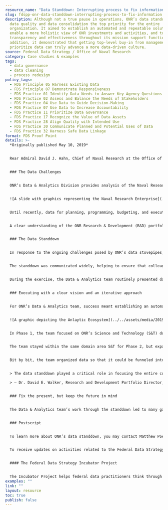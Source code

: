 ```yaml
---
resource_name: "Data Standdown: Interrupting process to fix information"
slug: fdspp-onr-data-standdown-interrupting-process-to-fix-information
description: Although not a true pause in operations, ONR’s data standdown made
  data quality and data consolidation the top priority for the entire
  organization. It aimed to establish an automated and repeatable solution to
  enable a more holistic view of ONR investments and activities, and to increase
  transparency and effectiveness throughout its mission support functions. In
  addition, it demonstrated that getting top-level buy-in from management to
  prioritize data can truly advance a more data-driven culture.
source: Federal Data Strategy / Office of Naval Research
category: Case studies & examples
tags:
  - data governance
  - data cleaning
  - process redesign
policy_tags:
  - FDS Principle 05 Harness Existing Data
  - FDS Principle 07 Demonstrate Responsiveness
  - FDS Practice 01 Identify Data Needs to Answer Key Agency Questions
  - FDS Practice 02 Assess and Balance the Needs of Stakeholders
  - FDS Practice 04 Use Data to Guide Decision-Making
  - FDS Practice 07 Use Data to Increase Accountability
  - FDS Practice 11 Prioritize Data Governance
  - FDS Practice 17 Recognize the Value of Data Assets
  - FDS Practice 28 Align Quality with Intended Use
  - FDS Practice 30 Communicate Planned and Potential Uses of Data
  - FDS Practice 32 Harness Safe Data Linkage
format: FDS Proof Point
details: >-
  *Originally published May 10, 2019*


  Rear Admiral David J. Hahn, Chief of Naval Research at the Office of Naval Research (ONR), called for ONR’s first-ever data standdown in May 2018. In military operations, a commander may halt all operations for a safety standdown to review and reinforce tactics, techniques, and procedures, and to reduce operational safety risks. Although not a true pause in operations, ONR’s data standdown made data quality and data consolidation the top priority for the entire organization. It aimed to establish an automated and repeatable solution to enable a more holistic view of ONR investments and activities, and to increase transparency and effectiveness throughout its mission support functions. In addition, it demonstrated that getting top-level buy-in from management to prioritize data can truly advance a more data-driven culture.


  ### The Data Challenges


  ONR’s Data & Analytics Division provides analysis of the Naval Research Enterprise (NRE) portfolio in order to enhance mission effectiveness for U.S. Naval Forces. ONR supports more than 4,000 personnel across 23 locations, with more than 1,000 partners.


  ![A slide with graphics representing the Naval Research Enterprise](../../assets/media/2019-05-10-image001.jpg "A slide with graphics representing the Naval Research Enterprise")


  Until recently, data for planning, programming, budgeting, and execution (PPBE) have been siloed. Information originating from these disparate systems and business processes were often inconsistent, with no easy way for users to conduct cross-functional analysis.


  A clear understanding of the ONR Research & Development (R&D) portfolio would require clean and connected data. But data fragmentation and inconsistency made it extremely difficult to establish a single view of the ONR R&D portfolio, not to mention track a research project through its entire lifecycle. Each data call was resource intensive, requiring multiple data sources throughout the command and considerable time to complete. Furthermore, there was no process in place to catalog results from data calls for reuse by others.


  ### The Data Standdown


  In response to the ongoing challenges posed by ONR’s data stovepipes, the Chief of Naval Research announced a 4-month data standdown from May to August 2018.


  The standdown was communicated widely, helping to ensure that colleagues from other offices would be ready to step in when the Data & Analytics team needed help understanding information. The standdown broadly elevated system interoperability issues and data concerns and gave the Data & Analytics team license to make changes to information systems and the business practices that interact with them.


  During the exercise, the Data & Analytics team routinely presented data to the entire command, highlighting inconsistencies and other issues that required a resolution from programmatic staff. For example, before the standdown, the same program had three different descriptions in three different systems, leading to confusion over documentation. The team presented this issue to the entire command and asked each program area to provide its own, authoritative description. The old program descriptions were deleted from all three systems, and the newly collected program descriptions were ratified as the official sources. The team created a standard operating procedure for reviewing, adding to, and archiving these program descriptions in a way that would maintain consistency across systems.


  ### Executing with a clear vision and an iterative approach


  For ONR’s Data & Analytics team, success meant establishing an automated and repeatable solution for generating an end-to-end picture of the ONR R&D portfolio over time. With such an ambitious vision as their North Star, the team had to be careful to make each phase of work an achievable quantity.


  ![A graphic depicting the Anlaytic Ecosystem](../../assets/media/2019-05-10-image002.jpg "A graphic depicting the Anlaytic Ecosystem")


  In Phase 1, the team focused on ONR’s Science and Technology (S&T) domain, assembling a five-year snapshot that would integrate departmental funding and individual research awards associated with the portfolio.


  The team stayed within the same domain area S&T for Phase 2, but expanded the type of data they worked with to include acquisition, records management, and performance-related data assets. Data & Analytics worked with the corresponding offices to determine what documents they could contribute to the R&D process, where those documents are stored, how to link those locations to a web search tool, and what indexing approaches would work best.


  Bit by bit, the team organized data so that it could be funneled into a web tool facilitating search and retrieval of research award related documents. The tool represented an important wrung on the ladder to an all-encompassing PPBE view, but it also served another important function - it allowed the team to share its work with a much larger group of stakeholders, who could then pitch in to help highlight inconsistencies and errors.


  > The data standdown played a critical role in focusing the entire command on the importance of clean and connected data to our R&D mission. Getting a better understanding of our data is critical to helping us achieve a holistic view of our portfolio. Modifying our business processes has enabled us to move toward a data-driven culture that supports ONR investments and priorities. \

  > — Dr. David E. Walker, Research and Development Portfolio Director, Office of Naval Research


  ### Fix the present, but keep the future in mind


  The Data & Analytics team’s work through the standdown led to many gains, large and small. The greatest value came from understanding the scope of complexity that unifying research data really entails. But the exercise also allowed the team to prioritize efforts going forward. It brought visibility to the data challenges facing ONR, and recruited employees from diverse parts of the enterprise to help execute the mission, thus helping a more data-driven culture flourish. Matt Poe, head of the Data & Analytics Division, noted that these are just interim results. He said, “We must apply the lessons we learn from the data standdown and the time we spend stitching together our stovepipe PPBES processes to the business process modeling and new electronic business solutions ONR plans to implement in future.”


  ### Postscript


  To learn more about ONR’s data standdown, you may contact Matthew Poe, the Director of the Data & Analytics Division or Dr. Ryan Zelnio, Chief Analytics Officer at ONR. Their email addresses are [Matthew.D.Poe@navy.mil](mailto:Matthew.D.Poe@navy.mil) and [Ryan.J.Zelnio@navy.mil](mailto:Ryan.J.Zelnio@navy.mil), respectively.


  To receive updates on activities related to the Federal Data Strategy, please [sign up for the newsletter](https://public.govdelivery.com/accounts/USGSA/subscribers/new?topic_id=USGSA_756).


  #### The Federal Data Strategy Incubator Project


  The Incubator Project helps federal data practitioners think through how to improve government services, enabling the public to get the most out of federal data. This Proof Point and others will highlight the many successes and challenges data innovators face every day, revealing valuable lessons learned to share with data practitioners throughout government.
examples: ""
link: ""
layout: resource
toc: true
publish: false
---
```

